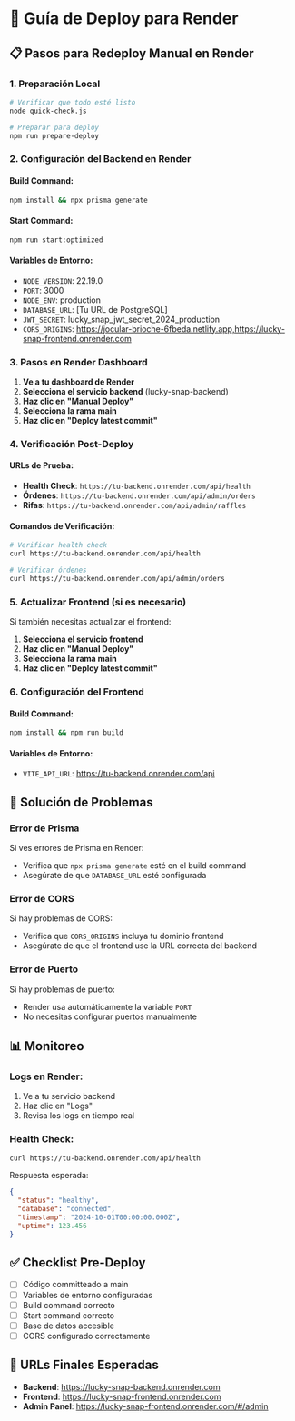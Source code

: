 # 🚀 Guía de Deploy para Render

## 📋 Pasos para Redeploy Manual en Render

### 1. Preparación Local
```bash
# Verificar que todo esté listo
node quick-check.js

# Preparar para deploy
npm run prepare-deploy
```

### 2. Configuración del Backend en Render

#### Build Command:
```bash
npm install && npx prisma generate
```

#### Start Command:
```bash
npm run start:optimized
```

#### Variables de Entorno:
- `NODE_VERSION`: 22.19.0
- `PORT`: 3000
- `NODE_ENV`: production
- `DATABASE_URL`: [Tu URL de PostgreSQL]
- `JWT_SECRET`: lucky_snap_jwt_secret_2024_production
- `CORS_ORIGINS`: https://jocular-brioche-6fbeda.netlify.app,https://lucky-snap-frontend.onrender.com

### 3. Pasos en Render Dashboard

1. **Ve a tu dashboard de Render**
2. **Selecciona el servicio backend** (lucky-snap-backend)
3. **Haz clic en "Manual Deploy"**
4. **Selecciona la rama main**
5. **Haz clic en "Deploy latest commit"**

### 4. Verificación Post-Deploy

#### URLs de Prueba:
- **Health Check**: `https://tu-backend.onrender.com/api/health`
- **Órdenes**: `https://tu-backend.onrender.com/api/admin/orders`
- **Rifas**: `https://tu-backend.onrender.com/api/admin/raffles`

#### Comandos de Verificación:
```bash
# Verificar health check
curl https://tu-backend.onrender.com/api/health

# Verificar órdenes
curl https://tu-backend.onrender.com/api/admin/orders
```

### 5. Actualizar Frontend (si es necesario)

Si también necesitas actualizar el frontend:

1. **Selecciona el servicio frontend**
2. **Haz clic en "Manual Deploy"**
3. **Selecciona la rama main**
4. **Haz clic en "Deploy latest commit"**

### 6. Configuración del Frontend

#### Build Command:
```bash
npm install && npm run build
```

#### Variables de Entorno:
- `VITE_API_URL`: https://tu-backend.onrender.com/api

## 🔧 Solución de Problemas

### Error de Prisma
Si ves errores de Prisma en Render:
- Verifica que `npx prisma generate` esté en el build command
- Asegúrate de que `DATABASE_URL` esté configurada

### Error de CORS
Si hay problemas de CORS:
- Verifica que `CORS_ORIGINS` incluya tu dominio frontend
- Asegúrate de que el frontend use la URL correcta del backend

### Error de Puerto
Si hay problemas de puerto:
- Render usa automáticamente la variable `PORT`
- No necesitas configurar puertos manualmente

## 📊 Monitoreo

### Logs en Render:
1. Ve a tu servicio backend
2. Haz clic en "Logs"
3. Revisa los logs en tiempo real

### Health Check:
```bash
curl https://tu-backend.onrender.com/api/health
```

Respuesta esperada:
```json
{
  "status": "healthy",
  "database": "connected",
  "timestamp": "2024-10-01T00:00:00.000Z",
  "uptime": 123.456
}
```

## ✅ Checklist Pre-Deploy

- [ ] Código committeado a main
- [ ] Variables de entorno configuradas
- [ ] Build command correcto
- [ ] Start command correcto
- [ ] Base de datos accesible
- [ ] CORS configurado correctamente

## 🎯 URLs Finales Esperadas

- **Backend**: https://lucky-snap-backend.onrender.com
- **Frontend**: https://lucky-snap-frontend.onrender.com
- **Admin Panel**: https://lucky-snap-frontend.onrender.com/#/admin









